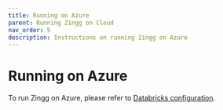 ```yaml
---
title: Running on Azure
parent: Running Zingg on Cloud
nav_order: 5
description: Instructions on running Zingg on Azure
---
```


# Running on Azure

To run Zingg on Azure, please refer to [Databricks configuration](databricks.md).
